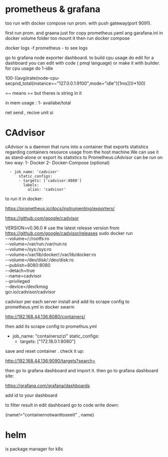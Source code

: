 
# prometheus & grafana


too run with docker compose run prom. with push gateway(port 9091). 

first run prom. and graana just for copy prometheus.yaml ang garafana.ini in docker volume folder too  mount it then run docker compose


docker logs -f prometheus  - to see logs




go to grafana node exporter dashboard. to build cpu usage do edit for a dashboard you can edit with code ( pmql language) or make it with builder. for cpu usage do 1-idle

100-((avg(irate(node-cpu-secpnd_total{instance=~"127.0.0.1:9100",mode="idle"}[1ms])))*100)

=~ means == but theres is string in it

in mem usage : 1- availabe/total

net send , recive unit si






# CAdvisor

cAdvisor is a daemon that runs into a container that exports statistics regarding containers resource usage from the host machine.We can use it as stand-alone or export its statistics to Prometheus.cAdvisor can be run on two way:
1- Docker
2- Docker-Compose (optional)


      - job_name: 'cadvisor'
          static_configs:
          - targets: ['cadvisor:8080']
            labels:
              alias: 'cadvisor'
      

to run it in docker:


https://prometheus.io/docs/instrumenting/exporters/


https://github.com/google/cadvisor


VERSION=v0.36.0 # use the latest release version from https://github.com/google/cadvisor/releases
sudo docker run \
  --volume=/:/rootfs:ro \
  --volume=/var/run:/var/run:ro \
  --volume=/sys:/sys:ro \
  --volume=/var/lib/docker/:/var/lib/docker:ro \
  --volume=/dev/disk/:/dev/disk:ro \
  --publish=8080:8080 \
  --detach=true \
  --name=cadvisor \
  --privileged \
  --device=/dev/kmsg \
  gcr.io/cadvisor/cadvisor


cadvisor per each server install and add its scrape config to prometheus.yml in docker swarm


http://192.168.44.136:8080/containers/

then add its scrape config to promethus.yml

  - job_name: "containerszizi"
    static_configs:
      - targets: ["172.18.0.1:8080"]



save and reset container . check it up:

http://192.168.44.136:9090/targets?search=


then go to grafana dashboard and import it. then go to grafana dashboard site:

https://grafana.com/grafana/dashboards


add id to your dashboard


to filter result in edit dashboard go to code write down:

{name!="containernotwanttoseeit" , name}



# helm

is package manager for k8s
  


  












